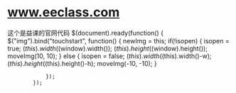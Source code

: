 # www.eeclass.com
这个是益课的官网代码
$(document).ready(function() {
				$("img").bind("touchstart", function() {
					newImg = this;
					if(!isopen) {
						isopen = true;
						$(this).width($(window).width());
						$(this).height($(window).height());
						moveImg(10, 10);
					} else {
						isopen = false;
						$(this).width($(this).width()-w);
						$(this).height($(this).height()-h);
						moveImg(-10, -10);
					}

				});
			});
